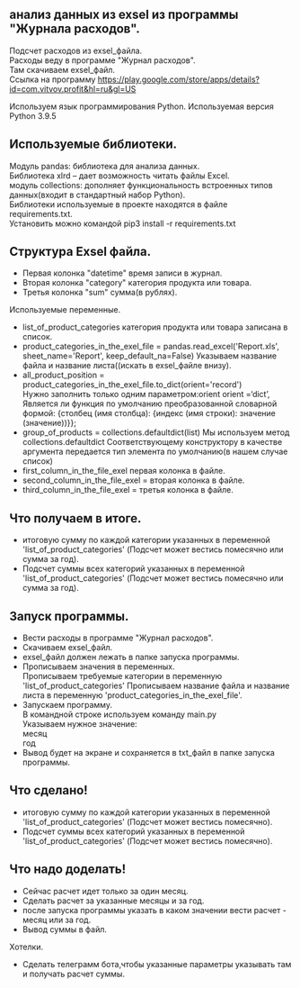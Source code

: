 ## анализ данных из exsel из программы "Журнала расходов".  
Подсчет расходов из exsel_файла.  
Расходы веду в программе "Журнал расходов".  
Там скачиваем exsel_файл.  
Ссылка на программу https://play.google.com/store/apps/details?id=com.vitvov.profit&hl=ru&gl=US  


Используем язык программирования Python.
Используемая версия Python 3.9.5

## Используемые библиотеки.
Модуль pandas: библиотека для анализа данных.  
Библиотека xlrd – дает возможность читать файлы Excel.  
модуль collections: дополняет функциональность встроенных типов данных(входит в стандартный набор Python).  
Библиотеки используемые в проекте находятся в файле requirements.txt.  
Установить можно командой pip3 install -r requirements.txt  


## Структура Exsel файла.
* Первая колонка "datetime" время записи в журнал.
* Вторая колонка "category" категория продукта или товара.
* Третья колонка "sum" сумма(в рублях).

Используемые переменные.
* list_of_product_categories категория продукта или товара записана в список.
* product_categories_in_the_exel_file = pandas.read_excel('Report.xls', sheet_name='Report', keep_default_na=False)
    Указываем название файла и название листа((искать в exsel_файле внизу).
* all_product_position = product_categories_in_the_exel_file.to_dict(orient='record')  
    Нужно заполнить только одним параметром:orient
    orient =‘dict’, Является ли функция по умолчанию преобразованной словарной формой: {столбец (имя столбца): {индекс (имя строки): значение (значение))}};  
* group_of_products = collections.defaultdict(list) 
    Мы используем метод  collections.defaultdict
    Соответствующему конструктору в качестве аргумента передается тип элемента по умолчанию(в нашем случае список)
* first_column_in_the_file_exel первая колонка в файле.
* second_column_in_the_file_exel = вторая колонка в файле.
* third_column_in_the_file_exel = третья колонка в файле.

## Что получаем в итоге.
* итоговую сумму по каждой категории указанных в переменной 'list_of_product_categories'  (Подсчет может вестись помесячно или сумма за год).
* Подсчет суммы всех категорий указанных в переменной 'list_of_product_categories'  (Подсчет может вестись помесячно или сумма за год).

## Запуск программы.
* Вести расходы в программе "Журнал расходов".
* Скачиваем exsel_файл.
* exsel_файл должен лежать в папке запуска программы.
* Прописываем значения в переменных.  
    Прописываем требуемые категории в переменную 'list_of_product_categories'
    Прописываем название файла и название листа в переменную 'product_categories_in_the_exel_file'.
* Запускаем программу.  
    В командной строке используем команду main.py  
    Указываем нужное значение:  
    месяц  
    год  
* Вывод будет на экране и сохраняется в txt_файл в папке запуска программы.

## Что сделано!
* итоговую сумму по каждой категории указанных в переменной 'list_of_product_categories'  (Подсчет может вестись помесячно).
* Подсчет суммы всех категорий указанных в переменной 'list_of_product_categories'  (Подсчет может вестись помесячно).

## Что надо доделать!
* Сейчас расчет идет только за один месяц.
* Сделать расчет за указанные месяцы и за год.
* после запуска программы указать в каком значении вести расчет - месяц или за год.
* Вывод суммы в файл.

Хотелки.
* Сделать телеграмм бота,чтобы указанные параметры указывать там и получать расчет суммы.